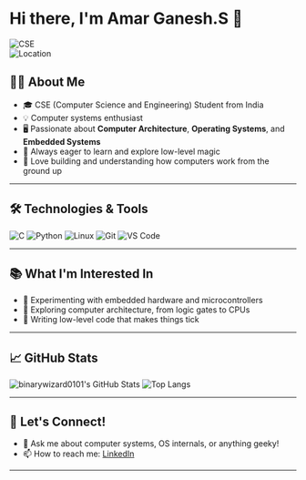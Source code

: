 # Hi there, I'm Amar Ganesh.S 👋

![CSE](https://img.shields.io/badge/CSE-Computer%20Science%20and%20Engineering%20(Computer%20Systems)-blue?style=flat-square)  
![Location](https://img.shields.io/badge/India-%F0%9F%87%AE%F0%9F%87%B3-orange?style=flat-square)
  
## 👨‍💻 About Me

- 🎓 CSE (Computer Science and Engineering) Student from India  
- 💡 Computer systems enthusiast  
- 🖥️ Passionate about **Computer Architecture**, **Operating Systems**, and **Embedded Systems**  
- 🧠 Always eager to learn and explore low-level magic  
- 🚀 Love building and understanding how computers work from the ground up

---

## 🛠️ Technologies & Tools

![C](https://img.shields.io/badge/C-00599C?style=flat-square&logo=c)
![Python](https://img.shields.io/badge/Python-3776AB?style=flat-square&logo=python)
![Linux](https://img.shields.io/badge/Linux-FCC624?style=flat-square&logo=linux)
![Git](https://img.shields.io/badge/Git-F05032?style=flat-square&logo=git)
![VS Code](https://img.shields.io/badge/VS%20Code-007ACC?style=flat-square&logo=visualstudiocode)

---

## 📚 What I'm Interested In

- 🔌 Experimenting with embedded hardware and microcontrollers
- 🧩 Exploring computer architecture, from logic gates to CPUs
- 📝 Writing low-level code that makes things tick

---

## 📈 GitHub Stats

![binarywizard0101's GitHub Stats](https://github-readme-stats.vercel.app/api?username=binarywizard0101&show_icons=true&theme=radical)
![Top Langs](https://github-readme-stats.vercel.app/api/top-langs/?username=binarywizard0101&layout=compact&theme=radical)

---

## 🤝 Let's Connect!

- 💬 Ask me about computer systems, OS internals, or anything geeky!
- 📫 How to reach me: [LinkedIn](https://www.linkedin.com/in/amar-ganesh-s/)

---